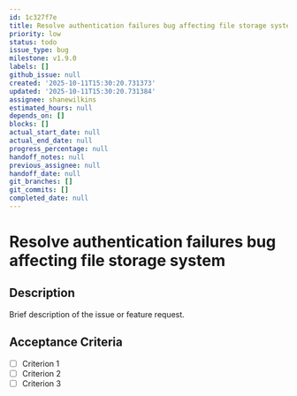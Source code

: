 ```yaml
---
id: 1c327f7e
title: Resolve authentication failures bug affecting file storage system
priority: low
status: todo
issue_type: bug
milestone: v1.9.0
labels: []
github_issue: null
created: '2025-10-11T15:30:20.731373'
updated: '2025-10-11T15:30:20.731384'
assignee: shanewilkins
estimated_hours: null
depends_on: []
blocks: []
actual_start_date: null
actual_end_date: null
progress_percentage: null
handoff_notes: null
previous_assignee: null
handoff_date: null
git_branches: []
git_commits: []
completed_date: null
---
```


# Resolve authentication failures bug affecting file storage system

## Description

Brief description of the issue or feature request.

## Acceptance Criteria

- [ ] Criterion 1
- [ ] Criterion 2
- [ ] Criterion 3